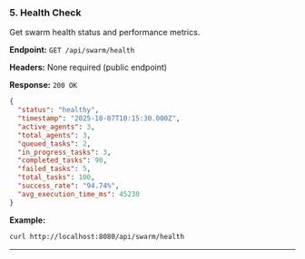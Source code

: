 ### 5. Health Check

Get swarm health status and performance metrics.

**Endpoint:** `GET /api/swarm/health`

**Headers:** None required (public endpoint)

**Response:** `200 OK`

```json
{
  "status": "healthy",
  "timestamp": "2025-10-07T10:15:30.000Z",
  "active_agents": 3,
  "total_agents": 3,
  "queued_tasks": 2,
  "in_progress_tasks": 3,
  "completed_tasks": 90,
  "failed_tasks": 5,
  "total_tasks": 100,
  "success_rate": "94.74%",
  "avg_execution_time_ms": 45230
}
```

**Example:**

```bash
curl http://localhost:8080/api/swarm/health
```

---
